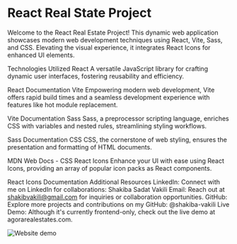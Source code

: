# React Real State Project

Welcome to the React Real Estate Project! This dynamic web application showcases modern web development techniques using React, Vite, Sass, and CSS. Elevating the visual experience, it integrates React Icons for enhanced UI elements.

Technologies Utilized
React
A versatile JavaScript library for crafting dynamic user interfaces, fostering reusability and efficiency.

React Documentation
Vite
Empowering modern web development, Vite offers rapid build times and a seamless development experience with features like hot module replacement.

Vite Documentation
Sass
Sass, a preprocessor scripting language, enriches CSS with variables and nested rules, streamlining styling workflows.

Sass Documentation
CSS
CSS, the cornerstone of web styling, ensures the presentation and formatting of HTML documents.

MDN Web Docs - CSS
React Icons
Enhance your UI with ease using React Icons, providing an array of popular icon packs as React components.

React Icons Documentation
Additional Resources
LinkedIn: Connect with me on LinkedIn for collaborations: Shakiba Sadat Vakili
Email: Reach out at shakibvakili@gmail.com for inquiries or collaboration opportunities.
GitHub: Explore more projects and contributions on my GitHub: @shakiba-vakili
Live Demo: Although it's currently frontend-only, check out the live demo at agorarealestates.com.

<img src="./public/demo.png" alt="Website demo" title="Real State"  />

